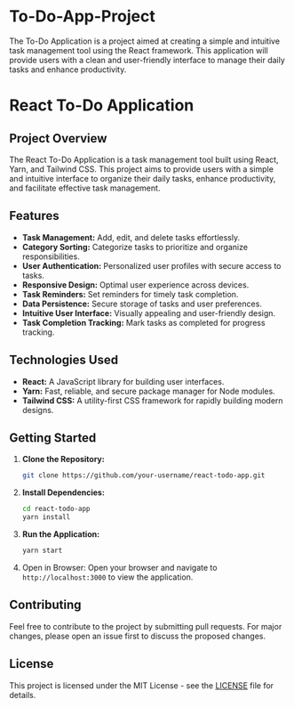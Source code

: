 # To-Do-App-Project
The To-Do Application is a project aimed at creating a simple and intuitive task management tool using the React framework. This application will provide users with a clean and user-friendly interface to manage their daily tasks and enhance productivity.
# React To-Do Application

## Project Overview

The React To-Do Application is a task management tool built using React, Yarn, and Tailwind CSS. This project aims to provide users with a simple and intuitive interface to organize their daily tasks, enhance productivity, and facilitate effective task management.

## Features

- **Task Management:** Add, edit, and delete tasks effortlessly.
- **Category Sorting:** Categorize tasks to prioritize and organize responsibilities.
- **User Authentication:** Personalized user profiles with secure access to tasks.
- **Responsive Design:** Optimal user experience across devices.
- **Task Reminders:** Set reminders for timely task completion.
- **Data Persistence:** Secure storage of tasks and user preferences.
- **Intuitive User Interface:** Visually appealing and user-friendly design.
- **Task Completion Tracking:** Mark tasks as completed for progress tracking.

## Technologies Used

- **React:** A JavaScript library for building user interfaces.
- **Yarn:** Fast, reliable, and secure package manager for Node modules.
- **Tailwind CSS:** A utility-first CSS framework for rapidly building modern designs.

## Getting Started

1. **Clone the Repository:**
   ```bash
   git clone https://github.com/your-username/react-todo-app.git
   ```
2. **Install Dependencies:**
   ```bash
   cd react-todo-app
   yarn install
   ```
3. **Run the Application:**
   ```bash
   yarn start
   ```
4. Open in Browser:
   Open your browser and navigate to `http://localhost:3000` to view the application.

## Contributing
Feel free to contribute to the project by submitting pull requests. For major changes, please open an issue first to discuss the proposed changes.

## License
This project is licensed under the MIT License - see the [LICENSE](LICENSE) file for details.
